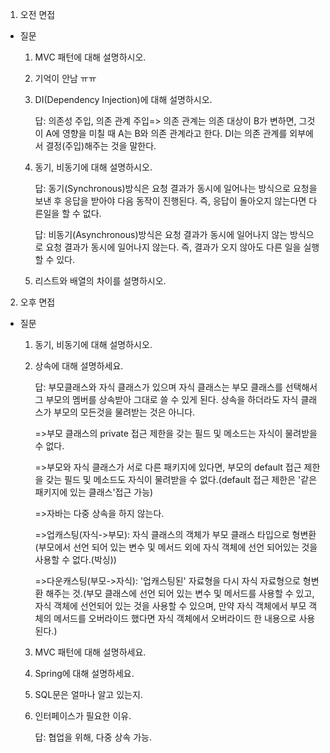 1. 오전 면접
* 질문

    1. MVC 패턴에 대해 설명하시오.

    2. 기억이 안남 ㅠㅠ

    3. DI(Dependency Injection)에 대해 설명하시오.
        
        답: 의존성 주입, 의존 관계 주입=> 의존 관계는 의존 대상이 B가 변하면, 그것이 A에 영향을 미칠 때 A는 B와 의존 관계라고 한다.
        DI는 의존 관계를 외부에서 결정(주입)해주는 것을 말한다.

    4. 동기, 비동기에 대해 설명하시오.

        답: 동기(Synchronous)방식은 요청 결과가 동시에 일어나는 방식으로 요청을 보낸 후 응답을 받아야 다음 동작이 진행된다. 즉, 응답이 돌아오지 않는다면 다른일을 할 수 없다.

        답: 비동기(Asynchronous)방식은 요청 결과가 동시에 일어나지 않는 방식으로 요청 결과가 동시에 일어나지 않는다. 즉, 결과가 오지 않아도 다른 일을 실행할 수 있다.

    5. 리스트와 배열의 차이를 설명하시오.

2. 오후 면접
* 질문
    1. 동기, 비동기에 대해 설명하시오.

    2. 상속에 대해 설명하세요.

        답: 부모클래스와 자식 클래스가 있으며 자식 클래스는 부모 클래스를 선택해서 그 부모의 멤버를 상속받아 그대로 쓸 수 있게 된다.
        상속을 하더라도 자식 클래스가 부모의 모든것을 물려받는 것은 아니다.

        =>부모 클래스의 private 접근 제한을 갖는 필드 및 메소드는 자식이 물려받을 수 없다.

        =>부모와 자식 클래스가 서로 다른 패키지에 있다면, 부모의 default 접근 제한을 갖는 필드 및 메소드도 자식이 물려받을 수 없다.(default 접근 제한은 '같은 패키지에 있는 클래스'접근 가능)

        =>자바는 다중 상속을 하지 않는다.

        =>업캐스팅(자식->부모): 자식 클래스의 객체가 부모 클래스 타입으로 형변환(부모에서 선언 되어 있는 변수 및 메서드 외에 자식 객체에 선언 되어있는 것을 사용할 수 없다.(박싱))

        =>다운캐스팅(부모->자식): '업캐스팅된' 자료형을 다시 자식 자료형으로 형변환 해주는 것.(부모 클래스에 선언 되어 있는 변수 및 메서드를 사용할 수 있고, 자식 객체에 선언되어 있는 것을 사용할 수 있으며, 만약 자식 객체에서 부모 객체의 메서드를 오버라이드 했다면 자식 객체에서 오버라이드 한 내용으로 사용된다.)

    3. MVC 패턴에 대해 설명하세요.

    4. Spring에 대해 설명하세요.

    5. SQL문은 얼마나 알고 있는지.

    6. 인터페이스가 필요한 이유.

        답: 협업을 위해, 다중 상속 가능.
